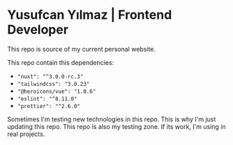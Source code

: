 # Yusufcan Yılmaz | Frontend Developer

This repo is source of my current personal website.

This repo contain this dependencies:
- `"nuxt": "^3.0.0-rc.3"`
- `"tailwindcss": "3.0.23"`
- `"@heroicons/vue": "1.0.6"`
- `"eslint": "^8.11.0"`
- `"prettier": "^2.6.0"`

Sometimes I'm testing new technologies in this repo. This is why I'm just updating this repo. This repo is also my testing zone. If its work, I'm using in real projects.
